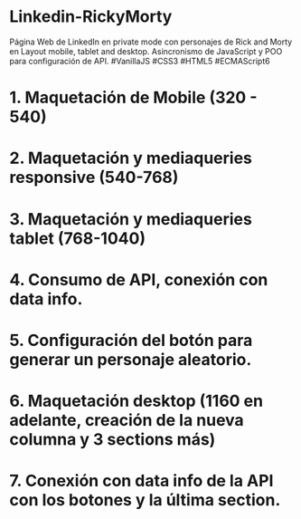 # Linkedin-RickyMorty
Página Web de LinkedIn en private mode con personajes de Rick and Morty en Layout mobile, tablet and desktop. Asincronismo de JavaScript y POO para configuración de API. #VanillaJS #CSS3 #HTML5 #ECMAScript6

# 1. Maquetación de Mobile  (320 - 540)
# 2. Maquetación y mediaqueries responsive (540-768)
# 3. Maquetación y mediaqueries tablet (768-1040)
# 4. Consumo de API, conexión con data info.
# 5. Configuración del botón para generar un personaje aleatorio. 
# 6. Maquetación desktop (1160 en adelante, creación de la nueva columna y 3 sections más)
# 7. Conexión con data info de la API con los botones y la última section. 
